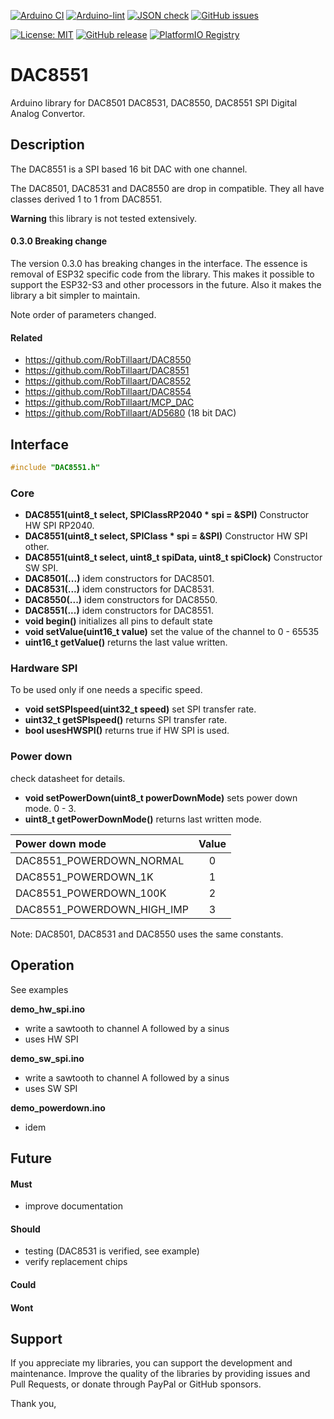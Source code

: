 
[![Arduino CI](https://github.com/RobTillaart/DAC8551/workflows/Arduino%20CI/badge.svg)](https://github.com/marketplace/actions/arduino_ci)
[![Arduino-lint](https://github.com/RobTillaart/DAC8551/actions/workflows/arduino-lint.yml/badge.svg)](https://github.com/RobTillaart/DAC8551/actions/workflows/arduino-lint.yml)
[![JSON check](https://github.com/RobTillaart/DAC8551/actions/workflows/jsoncheck.yml/badge.svg)](https://github.com/RobTillaart/DAC8551/actions/workflows/jsoncheck.yml)
[![GitHub issues](https://img.shields.io/github/issues/RobTillaart/DAC8551.svg)](https://github.com/RobTillaart/DAC8551/issues)

[![License: MIT](https://img.shields.io/badge/license-MIT-green.svg)](https://github.com/RobTillaart/DAC8551/blob/master/LICENSE)
[![GitHub release](https://img.shields.io/github/release/RobTillaart/DAC8551.svg?maxAge=3600)](https://github.com/RobTillaart/DAC8551/releases)
[![PlatformIO Registry](https://badges.registry.platformio.org/packages/robtillaart/library/DAC8551.svg)](https://registry.platformio.org/libraries/robtillaart/DAC8551)


# DAC8551

Arduino library for DAC8501 DAC8531, DAC8550, DAC8551 SPI Digital Analog Convertor.


## Description

The DAC8551 is a SPI based 16 bit DAC with one channel.

The DAC8501, DAC8531 and DAC8550 are drop in compatible.
They all have classes derived 1 to 1 from DAC8551.

**Warning** this library is not tested extensively.


#### 0.3.0 Breaking change

The version 0.3.0 has breaking changes in the interface. 
The essence is removal of ESP32 specific code from the library. 
This makes it possible to support the ESP32-S3 and other processors in the future. 
Also it makes the library a bit simpler to maintain.

Note order of parameters changed.


#### Related

- https://github.com/RobTillaart/DAC8550
- https://github.com/RobTillaart/DAC8551
- https://github.com/RobTillaart/DAC8552
- https://github.com/RobTillaart/DAC8554
- https://github.com/RobTillaart/MCP_DAC
- https://github.com/RobTillaart/AD5680  (18 bit DAC)


## Interface

```cpp
#include "DAC8551.h"
```

### Core

- **DAC8551(uint8_t select, SPIClassRP2040 \* spi = &SPI)** Constructor HW SPI RP2040.
- **DAC8551(uint8_t select, SPIClass \* spi = &SPI)** Constructor HW SPI other.
- **DAC8551(uint8_t select, uint8_t spiData, uint8_t spiClock)** Constructor SW SPI.
- **DAC8501(...)** idem constructors for DAC8501.
- **DAC8531(...)** idem constructors for DAC8531.
- **DAC8550(...)** idem constructors for DAC8550.
- **DAC8551(...)** idem constructors for DAC8551.
- **void begin()** initializes all pins to default state
- **void setValue(uint16_t value)** set the value of the channel to 0 - 65535
- **uint16_t getValue()** returns the last value written.


### Hardware SPI

To be used only if one needs a specific speed.

- **void setSPIspeed(uint32_t speed)** set SPI transfer rate.
- **uint32_t getSPIspeed()** returns SPI transfer rate.
- **bool usesHWSPI()** returns true if HW SPI is used.


### Power down

check datasheet for details.

- **void setPowerDown(uint8_t powerDownMode)** sets power down mode. 0 - 3.
- **uint8_t getPowerDownMode()** returns last written mode.

| Power down mode            | Value |
|:---------------------------|:-----:|
| DAC8551_POWERDOWN_NORMAL   |   0   |
| DAC8551_POWERDOWN_1K       |   1   |
| DAC8551_POWERDOWN_100K     |   2   |
| DAC8551_POWERDOWN_HIGH_IMP |   3   |


Note: DAC8501, DAC8531 and DAC8550 uses the same constants.


## Operation

See examples

**demo_hw_spi.ino**
- write a sawtooth to channel A followed by a sinus 
- uses HW SPI

**demo_sw_spi.ino**
- write a sawtooth to channel A followed by a sinus 
- uses SW SPI

**demo_powerdown.ino**
- idem


## Future

#### Must

- improve documentation


#### Should 

- testing (DAC8531 is verified, see example)
- verify replacement chips


#### Could


#### Wont


## Support

If you appreciate my libraries, you can support the development and maintenance.
Improve the quality of the libraries by providing issues and Pull Requests, or
donate through PayPal or GitHub sponsors.

Thank you,

